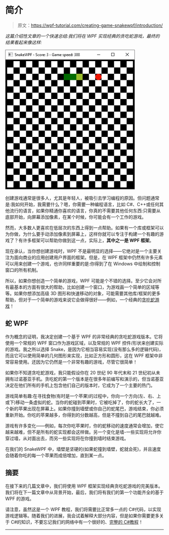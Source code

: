 # 简介

> 原文：<https://wpf-tutorial.com/creating-game-snakewpf/introduction/>

*这篇介绍性文章的一个快速总结:我们将在 WPF 实现经典的贪吃蛇游戏，最终的结果看起来像这样:*

![](img/092f30d94f0034d22ca0806b76d34798.png "SnakeWPF - The classic Snake game implemented with the WPF framework")

创建游戏通常是很多人，尤其是年轻人，被吸引去学习编程的原因。但问题通常是:我如何开始，我需要什么？嗯，你需要一种编程语言，比如 C#、C++或任何其他流行的语言，如果你精通你喜欢的语言，你真的不需要其他任何东西:只需要从底部开始，向屏幕添加像素，在某个时候，你可能会有一个工作的游戏。

然而，大多数人更喜欢在低层次的东西上得到一点帮助。如果有一个库或框架可以为你做，为什么要手动添加像素到屏幕上，这样你就可以专注于构建一个有趣的游戏了？有许多框架可以帮助你做到这一点，实际上，**其中之一是 WPF 框架**。

现在承认，当你想创建游戏时，WPF 不是最明显的选择——它绝对是一个主要关注为面向商业的应用创建用户界面的框架。但是，在 WPF 框架中仍然有许多元素可以用来创建一个游戏，也许同样重要的是:你得到了在 Windows 中绘制和控制窗口的所有机制。

所以，如果你想创造一个简单的游戏，WPF 可能是个不错的选择。至少它会对所有最基本的方面有很大的帮助，比如创建一个窗口，为游戏画一个简单的区域等等。如果你想添加高级 3D 图形和快速移动的对象，可能需要其他库/框架的更多帮助，但对于一个简单的游戏来说它会做得很好——例如，一个经典的[贪吃蛇游戏](https://en.wikipedia.org/wiki/Snake_(video_game_genre))！

<input type="hidden" name="IL_IN_ARTICLE">

## 蛇 WPF

作为概念的证明，我决定创建一个基于 WPF 的非常经典的贪吃蛇游戏版本。它将使用一个常规的 WPF 窗口作为游戏区域，以及常规的 WPF 控件/形状来创建实际的游戏。我之所以选择 Snake，是因为它相当容易实现(没有那么多的逻辑代码)，而且它可以使用简单的几何图形来实现，比如正方形和圆形，这在 WPF 框架中非常容易使用。还因为它仍然是一个非常有趣的游戏，尽管它很简单！

如果你不知道贪吃蛇游戏，我只能假设你在 20 世纪 90 年代末和 21 世纪初从未拥有过诺基亚手机。贪吃蛇的第一个版本是在很多年前编写和演示的，但当诺基亚决定在他们所有的手机上包含他们自己的版本时，它成为了一个主要的热门。

游戏简单有趣:在寻找食物(有时是一个苹果)的过程中，你向一个方向(左、右、上或下)移动一条虚拟的蛇。当你的蛇碰到苹果时，它被吃掉了，你的蛇长大了，一个新的苹果出现在屏幕上。如果你撞到墙壁或你自己的蛇尾巴，游戏结束，你必须重新开始。你吃的苹果越多，你得到的分数越高，但是不撞到自己的尾巴就越难。

游戏有许多变化——例如，每次你吃苹果时，你的蛇移动的速度通常会增加，使它越来越难，但不是所有的蛇实现都会这样做。另一个变化是墙-一些实现将允许你穿过墙，从对面出去，而另一些实现将在你撞到墙时结束游戏。

在我们的 SnakeWPF 中，墙壁是坚硬的(如果蛇撞到墙壁，蛇就会死)，并且速度会随着你吃的每一个苹果而成倍增加，直到某一点。

## 摘要

在接下来的几篇文章中，我们将使用 WPF 框架实现经典贪吃蛇游戏的完美版本。我们将在下一篇文章中从背景开始，最后，我们将有我们的第一个功能齐全的基于 WPF 的游戏。

请注意，虽然这是一个 WPF 教程，我们将需要比正常多一点的 C#代码，以实现游戏逻辑等。随着我们的进展，我会试着解释大部分内容，但是如果你需要更多关于 C#的知识，不要忘记我们的网络中有一个很好的、[完整的 C#教程](https://csharp.net-tutorials.com/)！

* * *